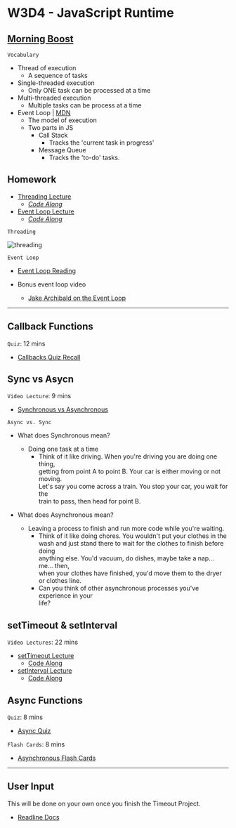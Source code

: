 # W3D4 - JavaScript Runtime

## [Morning Boost]

`Vocabulary`

- Thread of execution
  - A sequence of tasks
- Single-threaded execution
  - Only ONE task can be processed at a time
- Multi-threaded execution
  - Multiple tasks can be process at a time
- Event Loop | [MDN]
  - The model of execution
  - Two parts in JS
    - Call Stack
      - Tracks the 'current task in progress'
    - Message Queue
      - Tracks the 'to-do' tasks.

## Homework

- [Threading Lecture]
  - _[Code Along](./code-it-out/threading.js)_
- [Event Loop Lecture]
  - _[Code Along](./code-it-out/event_loop.js)_

`Threading`

![threading]

`Event Loop`

- [Event Loop Reading]

- Bonus event loop video
  - [Jake Archibald on the Event Loop]
---

## Callback Functions

`Quiz`: 12 mins

- [Callbacks Quiz Recall]

## Sync vs Asycn

`Video Lecture`: 9 mins

- [Synchronous vs Asynchronous]

`Async vs. Sync`

- What does Synchronous mean?
  - Doing one task at a time
    - Think of it like driving. When you're driving you are doing one thing,\
    getting from point A to point B. Your car is either moving or not moving.\
    Let's say you come across a train. You stop your car, you wait for the\
    train to pass, then head for point B.

- What does Asynchronous mean?
  - Leaving a process to finish and run more code while you're waiting.
    - Think of it like doing chores. You wouldn't put your clothes in the\
    wash and just stand there to wait for the clothes to finish before doing\
    anything else. You'd vacuum, do dishes, maybe take a nap... me... then,\
    when your clothes have finished, you'd move them to the dryer\
    or clothes line.
    - Can you think of other asynchronous processes you've experience in your\
    life?


## setTimeout & setInterval

`Video Lectures`: 22 mins

- [setTimeout Lecture]
  - [Code Along](./code-it-out/setTimeout_lecture.js)
- [setInterval Lecture]
  - [Code Along](./code-it-out/setInterval_lecture.js)

## Async Functions
`Quiz`: 8 mins
- [Async Quiz]

`Flash Cards`: 8 mins
- [Asynchronous Flash Cards]

---

## User Input
This will be done on your own once you finish the Timeout Project.
- [Readline Docs]

<!-- Links per cohort -->
[Morning Boost]: https://open.appacademy.io/learn/js-py---jul-2022-cohort-1-online/week-3---intro-to-javascript/thursday-morning-boost
[Threading Lecture]: https://open.appacademy.io/learn/js-py---jul-2022-cohort-1-online/week-3---intro-to-javascript/threading-lecture
[Event Loop Lecture]: https://open.appacademy.io/learn/js-py---jul-2022-cohort-1-online/week-3---intro-to-javascript/event-loop-lecture
[Synchronous vs Asynchronous]: https://open.appacademy.io/learn/js-py---jul-2022-cohort-1-online/week-3---intro-to-javascript/synchronous-vs-asynchronous-lecture
[setTimeout Lecture]: https://open.appacademy.io/learn/js-py---jul-2022-cohort-1-online/week-3---intro-to-javascript/settimeout-lecture
[setInterval Lecture]: https://open.appacademy.io/learn/js-py---jul-2022-cohort-1-online/week-3---intro-to-javascript/setinterval-lecture
[Event Loop Reading]: https://open.appacademy.io/learn/js-py---jul-2022-cohort-1-online/week-3---intro-to-javascript/the-message-queue-and-event-loop
[Callbacks Quiz Recall]: https://open.appacademy.io/learn/js-py---jul-2022-cohort-1-online/week-3---recursion--iifes--and-asynchronous-js/callbacks-quiz-recall
[Async Quiz]: https://open.appacademy.io/learn/js-py---jul-2022-cohort-1-online/week-3---recursion--iifes--and-asynchronous-js/callbacks-quiz-recall
[Asynchronous Flash Cards]: https://open.appacademy.io/learn/js-py---jul-2022-cohort-1-online/week-3---recursion--iifes--and-asynchronous-js/asynchronous-flash-cards
<!-- constant links -->
[threading]: ./images/threading.png
[Readline Docs]: https://nodejs.org/api/readline.html
[MDN]: https://developer.mozilla.org/en-US/docs/Web/JavaScript/EventLoop
[Jake Archibald on the Event Loop]: https://www.youtube.com/watch?v=cCOL7MC4Pl0

